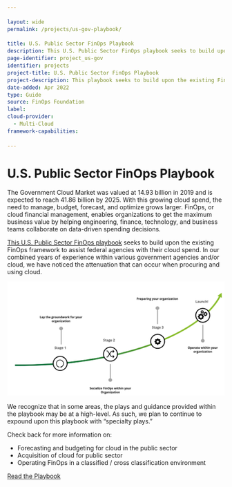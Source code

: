 ```yaml
---

layout: wide
permalink: /projects/us-gov-playbook/

title: U.S. Public Sector FinOps Playbook
description: This U.S. Public Sector FinOps playbook seeks to build upon the existing FinOps framework to assist U.S. federal agencies with their cloud spend. 
page-identifier: project_us-gov
identifier: projects
project-title: U.S. Public Sector FinOps Playbook
project-description: This playbook seeks to build upon the existing FinOps framework to assist U.S. federal agencies with their cloud spend.
date-added: Apr 2022
type: Guide
source: FinOps Foundation
label: 
cloud-provider: 
  - Multi-Cloud
framework-capabilities:

---
```


# U.S. Public Sector FinOps Playbook

The Government Cloud Market was valued at 14.93 billion in 2019 and is expected to reach 41.86 billion by 2025. With this growing cloud spend, the need to manage, budget, forecast, and optimize grows larger. FinOps, or cloud financial management, enables organizations to get the maximum business value by helping engineering, finance, technology, and business teams collaborate on data-driven spending decisions.

[This U.S. Public Sector FinOps playbook](/img/resources/FinOps-Foundation_US-Gov-Playbook.pdf) seeks to build upon the existing FinOps framework to assist federal agencies with their cloud spend. In our combined years of experience within various government agencies and/or cloud, we have noticed the attenuation that can occur when procuring and using cloud.

![U.S. Public Sector FinOps Playbook, FinOps Foundation](/img/resources/us-gov-playbook.png)

We recognize that in some areas, the plays and guidance provided within the playbook may be at a high-level. As such, we plan to continue to expound upon this playbook with “specialty plays.”

Check back for more information on:
- Forecasting and budgeting for cloud in the public sector
- Acquisition of cloud for public sector
- Operating FinOps in a classified / cross classification environment

<a class="btn mt-4 text-lg hover:bg-green-600 hover:border-green-600 transition-colors duration-200" href="/img/resources/FinOps-Foundation_US-Gov-Playbook.pdf">Read the Playbook</a>